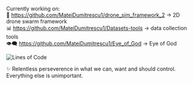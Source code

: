 Currently working on:  
🚁 https://github.com/MateiDumitrescu1/drone_sim_framework_2 -> 2D drone swarm framework  
📊 https://github.com/MateiDumitrescu1/Datasets-tools -> data collection tools  
👁️‍🗨️ https://github.com/MateiDumitrescu1/Eye_of_God -> Eye of God  

<!-- LOC_START -->
![Lines of Code](https://img.shields.io/badge/Total%20Lines%20of%20Code-Loading...-blue)
<!-- LOC_END -->


✨ Relentless perseverence in what we can, want and should control. Everything else is unimportant.



<!---
MateiDumitrescu1/MateiDumitrescu1 is a ✨ special ✨ repository because its `README.md` (this file) appears on your GitHub profile.
You can click the Preview link to take a look at your changes.
--->
